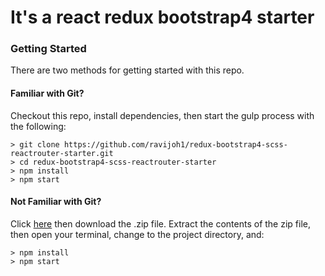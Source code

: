 # It's a react redux bootstrap4 starter

### Getting Started

There are two methods for getting started with this repo.

#### Familiar with Git?
Checkout this repo, install dependencies, then start the gulp process with the following:

```
> git clone https://github.com/ravijoh1/redux-bootstrap4-scss-reactrouter-starter.git
> cd redux-bootstrap4-scss-reactrouter-starter
> npm install
> npm start
```

#### Not Familiar with Git?
Click [here](https://github.com/ravijoh1/redux-bootstrap4-scss-reactrouter-starter/releases) then download the .zip file.  Extract the contents of the zip file, then open your terminal, change to the project directory, and:

```
> npm install
> npm start
```
